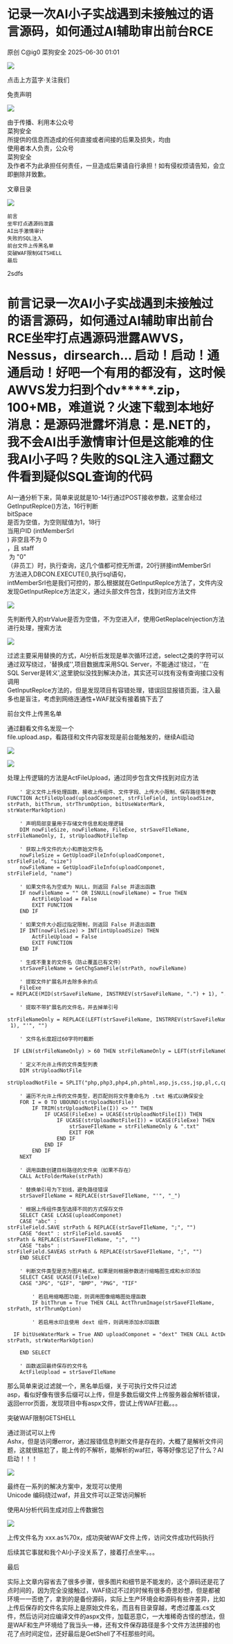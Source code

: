 #  记录一次AI小子实战遇到未接触过的语言源码，如何通过AI辅助审出前台RCE  
原创 C@ig0  菜狗安全   2025-06-30 01:01  
  
![](https://mmbiz.qpic.cn/mmbiz_gif/QtaE6uFmibPlPBODMGcLpNt9QBAWypThblPVAndvyTpQFwq1A0r1dWhvB7eMS9aib6BWewwHCOepINib6su4KMIibw/640?wx_fmt=gif&from=appmsg "")  
  
点击上方蓝字·关注我们  
  
  
免责声明  
  
![](https://mmbiz.qpic.cn/mmbiz_gif/QtaE6uFmibPlPBODMGcLpNt9QBAWypThbpd3jzvdXXROdjXCddIaUR6icvQfhjUVDAXNPbM4SuibSU8GwCr9t5VvA/640?wx_fmt=gif&from=appmsg "")  
  
  
由于传播、利用本公众号  
菜狗安全  
所提供的信息而造成的任何直接或者间接的后果及损失，均由  
使用者本人负责，公众号  
菜狗安全  
及作者不为此承担任何责任，一旦造成后果请自行承担！如有侵权烦请告知，会立即删除并致歉。  
  
文章目录  
  
![](https://mmbiz.qpic.cn/mmbiz_gif/QtaE6uFmibPlPBODMGcLpNt9QBAWypThbpd3jzvdXXROdjXCddIaUR6icvQfhjUVDAXNPbM4SuibSU8GwCr9t5VvA/640?wx_fmt=gif&from=appmsg "")  
  
  
```
前言
坐牢打点遇源码泄露
AI出手激情审计
失败的SQL注入
前台文件上传黑名单
突破WAF限制GETSHELL
最后 
```  
  
  
2sdfs  
  
# 前言记录一次AI小子实战遇到未接触过的语言源码，如何通过AI辅助审出前台RCE坐牢打点遇源码泄露AWVS，Nessus，dirsearch... 启动！启动！通通启动！好吧一个有用的都没有，这时候AWVS发力扫到个dv*****.zip，100+MB，难道说？火速下载到本地好消息：是源码泄露坏消息：是.NET的，我不会AI出手激情审计但是这能难的住我AI小子吗？失败的SQL注入通过翻文件看到疑似SQL查询的代码  
  
AI一通分析下来，简单来说就是10-14行通过POST接收参数，这里会经过GetInputReplce()方法，16行判断  
bitSpace  
是否为空值，为空则赋值为1，18行  
当用户ID (intMemberSrl  
) 非空且不为 0  
，且 staff  
 为 "0"  
（非员工）时，执行查询，这几个值都可控无所谓，20行拼接intMemberSrl  
 方法进入DBCON.EXECUTE(),执行sql语句，  
intMemberSrl也是我们可控的，那么根据就在GetInputReplce方法了，文件内没发现GetInputReplce方法定义，通过头部文件包含，找到对应方法文件  
  
![](https://mmbiz.qpic.cn/mmbiz_png/QtaE6uFmibPmmXMzCfjGKcXYKxsNvfXwQn3Gia8Nic1cXE6aDKzJPUZc3HUm9cAB0iaicPKXqjLTibouvTMRvxXibXeiag/640?wx_fmt=png&from=appmsg "")  
  
先判断传入的strValue是否为空值，不为空进入if，使用GetReplaceInjection方法进行处理，搜索方法  
  
![](https://mmbiz.qpic.cn/mmbiz_png/QtaE6uFmibPmmXMzCfjGKcXYKxsNvfXwQEdibVNBQdbxicsMic0ic237KiaAg1jm5fLSIMj6EFYLnfTFPSHLia0BsmjEw/640?wx_fmt=png&from=appmsg "")  
  
过滤主要采用替换的方式，AI分析后发现是单次循环过滤，select之类的字符可以通过双写绕过，'替换成'',项目数据库采用SQL Server，不能通过\'绕过，''在  
SQL Server是转义',这里貌似没找到解决办法，其实还可以找有没有查询接口没有调用  
GetInputReplce方法的，但是发现项目有容错处理，错误回显报错页面，注入最多也是盲注，考虑到网络连通性+WAF就没有接着搞下去了  
  
前台文件上传黑名单  
  
通过翻看文件名发现一个  
file.upload.asp，看路径和文件内容发现是前台能触发的，继续Ai启动  
  
![](https://mmbiz.qpic.cn/mmbiz_png/QtaE6uFmibPmmXMzCfjGKcXYKxsNvfXwQvOL1EPPzEdJjqYicY3Ko8YIJ5HLYxw7edGPdY1bt9spmgSsFbBJt6yw/640?wx_fmt=png&from=appmsg "")  
  
![](https://mmbiz.qpic.cn/mmbiz_png/QtaE6uFmibPmmXMzCfjGKcXYKxsNvfXwQvR3HoQ4753wWw7tB3wLbS12shrxO7c405mzzxicIDBM9dLSs3iaHGx7w/640?wx_fmt=png&from=appmsg "")  
  
处理上传逻辑的方法是ActFileUpload，通过同步包含文件找到对应方法  
```
    ' 定义文件上传处理函数，接收上传组件、文件字段、上传大小限制、保存路径等参数
FUNCTION ActFileUpload(uploadComponet, strFileField, intUploadSize, strPath, bitThrum, strThrumOption, bitUseWaterMark, strWaterMarkOption)

    ' 声明局部变量用于存储文件信息和处理逻辑
    DIM nowFileSize, nowFileName, FileExe, strSaveFIleName, strFileNameOnly, I, strUploadNotFileTmp

    ' 获取上传文件的大小和原始文件名
    nowFileSize = GetUploadFileInfo(uploadComponet, strFileField, "size")
    nowFileName = GetUploadFileInfo(uploadComponet, strFileField, "name")

    ' 如果文件名为空或为 NULL，则返回 False 并退出函数
    IF nowFileName = "" OR ISNULL(nowFileName) = True THEN
        ActFileUpload = False
        EXIT FUNCTION
    END IF

    ' 如果文件大小超过指定限制，则返回 False 并退出函数
    IF INT(nowFileSize) > INT(intUploadSize) THEN
        ActFileUpload = False
        EXIT FUNCTION
    END IF

    ' 生成不重复的文件名（防止覆盖已有文件）
    strSaveFileName = GetChgSameFile(strPath, nowFileName)

    ' 提取文件扩展名并去除多余的点
    FileExe         = REPLACE(MID(strSaveFileName, INSTRREV(strSaveFileName, ".") + 1), ".", "")

    ' 提取不带扩展名的文件名，并去掉单引号
    strFileNameOnly = REPLACE(LEFT(strSaveFileName, INSTRREV(strSaveFileName, ".") - 1), "'", "")

    ' 文件名长度超过60字符时截断
    IF LEN(strFileNameOnly) > 60 THEN strFileNameOnly = LEFT(strFileNameOnly, 60)

    ' 定义不允许上传的文件类型列表
    DIM strUploadNotFile
    strUploadNotFile = SPLIT("php,php3,php4,ph,phtml,asp,js,css,jsp,pl,c,cpp,stb,shtml,shtm,vbs,htm,html", ",")

    ' 遍历不允许上传的文件类型，若匹配则将文件重命名为 .txt 格式以确保安全
    FOR I = 0 TO UBOUND(strUploadNotFile)
        IF TRIM(strUploadNotFile(I)) <> "" THEN
            IF UCASE(FileExe) = UCASE(strUploadNotFile(I)) THEN
                IF UCASE(strUploadNotFile(I)) = UCASE(FileExe) THEN
                    strSaveFIleName = strFileNameOnly & ".txt"
                    EXIT FOR
                END IF
            END IF 
        END IF
    NEXT

    ' 调用函数创建目标路径的文件夹（如果不存在）
    CALL ActFolderMake(strPath)

    ' 替换单引号为下划线，避免路径错误
    strSaveFIleName = REPLACE(strSaveFIleName, "'", "_")

    ' 根据上传组件类型选择不同的方式保存文件
    SELECT CASE LCASE(uploadComponet)
    CASE "abc" : strFileField.SAVE strPath & REPLACE(strSaveFIleName, ";", "")
    CASE "dext" : strFileField.saveAS strPath & REPLACE(strSaveFIleName, ";", "")
    CASE "tabs" : strFileField.SAVEAS strPath & REPLACE(strSaveFIleName, ";", "")
    END SELECT

    ' 判断文件类型是否为图片格式，如果是则根据参数进行缩略图生成和水印添加
    SELECT CASE UCASE(FileExe)
    CASE "JPG", "GIF", "BMP", "PNG", "TIF"

        ' 若启用缩略图功能，则调用图像缩略图处理函数
        IF bitThrum = True THEN CALL ActThrumImage(strSaveFIleName, strPath, strThrumOption)

        ' 若启用水印且使用 dext 组件，则调用添加水印函数
        IF bitUseWaterMark = True AND uploadComponet = "dext" THEN CALL ActDextWaterMark(strSaveFIleName, strPath, strWaterMarkOption)

    END SELECT

    ' 函数返回最终保存的文件名
    ActFileUpload = strSaveFIleName
```  
  
那么简单来说过滤就一个，黑名单后缀，关于可执行文件只过滤  
asp，看似好像有很多后缀可以上传，但是多数后缀文件上传服务器会解析错误，返回error页面，发现项目中有aspx文件，尝试上传WAF拦截。。。  
  
突破WAF限制GETSHELL  
  
通过测试可以上传  
Ashx，但是访问爆error，通过报错信息判断文件是存在的，大概了是解析文件问题，这就很尴尬了，能上传的不解析，能解析的waf拦，等等好像忘记了什么？AI启动！！！  
  
![](https://mmbiz.qpic.cn/mmbiz_png/QtaE6uFmibPmmXMzCfjGKcXYKxsNvfXwQMH18u2JSrQYKktyZZmDtj9iajFCjvibM2acz504bkc7vSMOu1AeH3hEg/640?wx_fmt=png&from=appmsg "")  
  
最终在一系列的解决方案中，发现可以使用  
Unicode 编码绕过waf，并且文件可以正常访问解析  
  
使用AI分析代码生成对应上传数据包  
  
![](https://mmbiz.qpic.cn/mmbiz_png/QtaE6uFmibPmmXMzCfjGKcXYKxsNvfXwQMTPuibBviapd7kjZGSn0eRxsnB9eGH33JI6QJiaCuMibNYubl0wZcWTpvg/640?wx_fmt=png&from=appmsg "")  
  
上传文件名为 xxx.as%70x，成功突破WAF文件上传，访问文件成功代码执行  
  
  
后续其它事就和我个AI小子没关系了，接着打点坐牢。。。  
  
最后  
  
实际上文章内容省去了很多步骤，很多图片和细节是不能发的，这个源码还是花了点时间的，因为完全没接触过，WAF绕过不过的时候有很多奇思妙想，但是都被环境一一否绝了，拿到的是备份源码，实际上生产环境会和源码有些许差异，比如上传后保存的文件名实际上是原始文件名，而且有目录穿越，考虑过覆盖.cs文件，然后访问对应编译文件的aspx文件，加载恶意C，一大堆稀奇古怪的想法，但是WAF和生产环境给了我当头一棒，还有文件保存路径是多个文件方法拼接的也花了点时间定位，还好最后是GetShell了不枉那些时间。  
  
